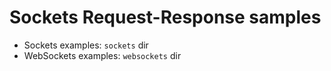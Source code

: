 # Sockets Request-Response samples

- Sockets examples: `sockets` dir
- WebSockets examples: `websockets` dir